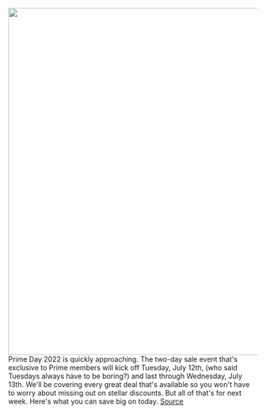 <img src='https://cdn.vox-cdn.com/thumbor/xXUhQZyStv2HS2wkx-ZFN_8AblU=/0x0:2040x1415/1200x800/filters:focal(989x749:1315x1075)/cdn.vox-cdn.com/uploads/chorus_image/image/71050631/soundbar.0.jpg' width='700px' /><br/>
Prime Day 2022 is quickly approaching. The two-day sale event that's exclusive to Prime members will kick off Tuesday, July 12th, (who said Tuesdays always have to be boring?) and last through Wednesday, July 13th. We'll be covering every great deal that's available so you won't have to worry about missing out on stellar discounts. But all of that's for next week. Here's what you can save big on today.
<a href='https://www.theverge.com/good-deals/2022/7/6/23196519/vizio-elevate-soundbar-atmos-chipofy-usb-c-cable-amazon-prime-day-2022-deal-sale'> Source <a/>